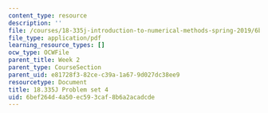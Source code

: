 ```yaml
---
content_type: resource
description: ''
file: /courses/18-335j-introduction-to-numerical-methods-spring-2019/6bef264d4a50ec593caf8b6a2acadcde_MIT18_335JS19_pset4.pdf
file_type: application/pdf
learning_resource_types: []
ocw_type: OCWFile
parent_title: Week 2
parent_type: CourseSection
parent_uid: e81728f3-82ce-c39a-1a67-9d027dc38ee9
resourcetype: Document
title: 18.335J Problem set 4
uid: 6bef264d-4a50-ec59-3caf-8b6a2acadcde
---
```

